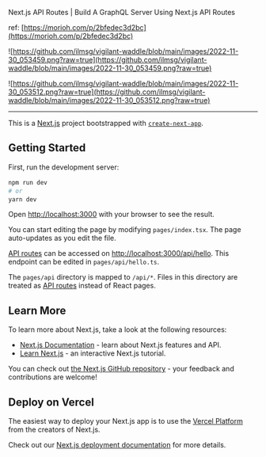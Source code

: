Next.js API Routes | Build A GraphQL Server Using Next.js API Routes

ref: [https://morioh.com/p/2bfedec3d2bc](https://morioh.com/p/2bfedec3d2bc)

![https://github.com/ilmsg/vigilant-waddle/blob/main/images/2022-11-30_053459.png?raw=true](https://github.com/ilmsg/vigilant-waddle/blob/main/images/2022-11-30_053459.png?raw=true)

![https://github.com/ilmsg/vigilant-waddle/blob/main/images/2022-11-30_053512.png?raw=true](https://github.com/ilmsg/vigilant-waddle/blob/main/images/2022-11-30_053512.png?raw=true)

---

This is a [Next.js](https://nextjs.org/) project bootstrapped with [`create-next-app`](https://github.com/vercel/next.js/tree/canary/packages/create-next-app).

## Getting Started

First, run the development server:

```bash
npm run dev
# or
yarn dev
```

Open [http://localhost:3000](http://localhost:3000) with your browser to see the result.

You can start editing the page by modifying `pages/index.tsx`. The page auto-updates as you edit the file.

[API routes](https://nextjs.org/docs/api-routes/introduction) can be accessed on [http://localhost:3000/api/hello](http://localhost:3000/api/hello). This endpoint can be edited in `pages/api/hello.ts`.

The `pages/api` directory is mapped to `/api/*`. Files in this directory are treated as [API routes](https://nextjs.org/docs/api-routes/introduction) instead of React pages.

## Learn More

To learn more about Next.js, take a look at the following resources:

- [Next.js Documentation](https://nextjs.org/docs) - learn about Next.js features and API.
- [Learn Next.js](https://nextjs.org/learn) - an interactive Next.js tutorial.

You can check out [the Next.js GitHub repository](https://github.com/vercel/next.js/) - your feedback and contributions are welcome!

## Deploy on Vercel

The easiest way to deploy your Next.js app is to use the [Vercel Platform](https://vercel.com/new?utm_medium=default-template&filter=next.js&utm_source=create-next-app&utm_campaign=create-next-app-readme) from the creators of Next.js.

Check out our [Next.js deployment documentation](https://nextjs.org/docs/deployment) for more details.

